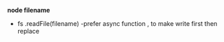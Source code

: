 **node filename**
- fs  .readFile(filename)
-prefer async function , to make write first then replace 